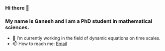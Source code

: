 ### Hi there 👋
### My name is Ganesh and I am a PhD student in mathematical sciences.
* 🔭 I’m currently working in the field of dynamic equations on time scales.
* 📫 How to reach me: [Email](mailto:d20071@students.iitmandi.ac.in)
<!--
**ganeshasatpute/ganeshasatpute** is a ✨ _special_ ✨ repository because its `README.md` (this file) appears on your GitHub profile.

Here are some ideas to get you started:

- 🔭 I’m currently working on ...
- 🌱 I’m currently learning ...
- 👯 I’m looking to collaborate on ...
- 🤔 I’m looking for help with ...
- 💬 Ask me about ...
- 📫 How to reach me: ...
- 😄 Pronouns: ...
- ⚡ Fun fact: ...
-->
